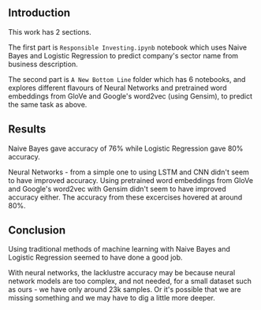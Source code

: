 ## Introduction

This work has 2 sections. 

The first part is `Responsible Investing.ipynb` notebook which uses Naive Bayes and Logistic Regression to predict company's sector name from business description.

The second part is `A New Bottom Line` folder which has 6 notebooks, and explores different flavours of Neural Networks and pretrained word embeddings from GloVe and Google's word2vec (using Gensim), to predict the same task as above.

## Results

Naive Bayes gave accuracy of 76% while Logistic Regression gave 80% accuracy.

Neural Networks - from a simple one to using LSTM and CNN didn't seem to have improved accuracy. Using pretrained word embeddings from GloVe and Google's word2vec with Gensim didn't seem to have improved accuracy either. The accuracy from these excercises hovered at around 80%.

## Conclusion

Using traditional methods of machine learning with Naive Bayes and Logistic Regression seemed to have done a good job. 

With neural networks, the lacklustre accuracy may be because neural network models are too complex, and not needed, for a small dataset such as ours - we have only around 23k samples. Or it's possible that we are missing something and we may have to dig a little more deeper.
